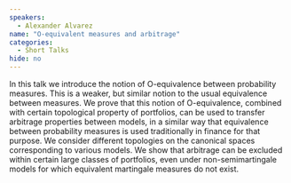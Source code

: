 ```yaml
---
speakers:
  - Alexander Alvarez
name: "O-equivalent measures and arbitrage"
categories:
  - Short Talks
hide: no
---
```

In this talk we introduce the notion of O-equivalence between probability measures. This is a weaker, but similar notion to the usual equivalence between measures. We prove that this notion of O-equivalence, combined with certain topological property of portfolios, can be used to transfer arbitrage properties between models, in a similar way that equivalence between probability measures is used traditionally in finance for that purpose. We consider different topologies on the canonical spaces corresponding to various models. We show that arbitrage can be excluded within certain large classes of portfolios, even under non-semimartingale models for which equivalent martingale measures do not exist.
